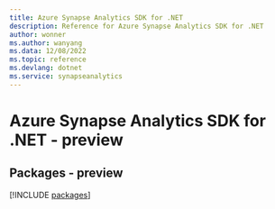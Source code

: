 ```yaml
---
title: Azure Synapse Analytics SDK for .NET
description: Reference for Azure Synapse Analytics SDK for .NET
author: wonner
ms.author: wanyang
ms.data: 12/08/2022
ms.topic: reference
ms.devlang: dotnet
ms.service: synapseanalytics
---
```

# Azure Synapse Analytics SDK for .NET - preview
## Packages - preview
[!INCLUDE [packages](synapse-analytics-index.md)]